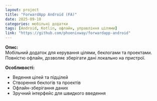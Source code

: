```yaml
---
layout: project
title: "ForwardApp Android (FA)"
date: 2025-09-10
categories: мобільні додатки
tags: [Android, Kotlin, офлайн, управління цілями]
link: "https://github.com/phoenixway/forwardapp-android"
---
```


**Опис:**  
Мобільний додаток для керування цілями, беклогами та проектами. Повністю офлайн, дозволяє зберігати дані локально на пристрої.  

**Особливості:**  
- Ведення цілей та підцілей  
- Створення беклогів та проектів  
- Офлайн-зберігання даних  
- Зручний інтерфейс для швидкого введення
